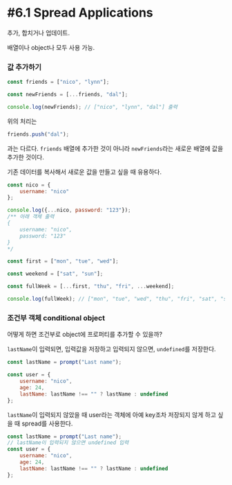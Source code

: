 # #6.1 Spread Applications

추가, 합치거나 업데이트.

배열이나 object나 모두 사용 가능.

### 값 추가하기

```js
const friends = ["nico", "lynn"];

const newFriends = [...friends, "dal"];

console.log(newFriends); // ["nico", "lynn", "dal"] 출력
```
위의 처리는
```js
friends.push("dal");
```
과는 다르다. `friends` 배열에 추가한 것이 아니라 `newFriends`라는 새로운 배열에 값을 추가한 것이다.

기존 데이터를 복사해서 새로운 값을 만들고 싶을 때 유용하다.

```js
const nico = {
    username: "nico"
};

console.log({...nico, password: "123"}); 
/** 아래 객체 출력
{
    username: "nico",
    password: "123"
}
*/
```

```js
const first = ["mon", "tue", "wed"];

const weekend = ["sat", "sun"];

const fullWeek = [...first, "thu", "fri", ...weekend];

console.log(fullWeek); // ["mon", "tue", "wed", "thu", "fri", "sat", "sun"] 출력
```

### 조건부 객체 conditional object

어떻게 하면 조건부로 object에 프로퍼티를 추가할 수 있을까?


`lastName`이 입력되면, 입력값을 저장하고 입력되지 않으면, `undefined`를 저장한다.
```js
const lastName = prompt("Last name");

const user = {
    username: "nico",
    age: 24,
    lastName: lastName !== "" ? lastName : undefined
};
```

`lastName`이 입력되지 않았을 때 user라는 객체에 아예 key조차 저장되지 않게 하고 싶을 때 spread를 사용한다.

```js
const lastName = prompt("Last name");
// lastName이 입력되지 않으면 undefined 입력
const user = {
    username: "nico",
    age: 24,
    lastName: lastName !== "" ? lastName : undefined
};
```

